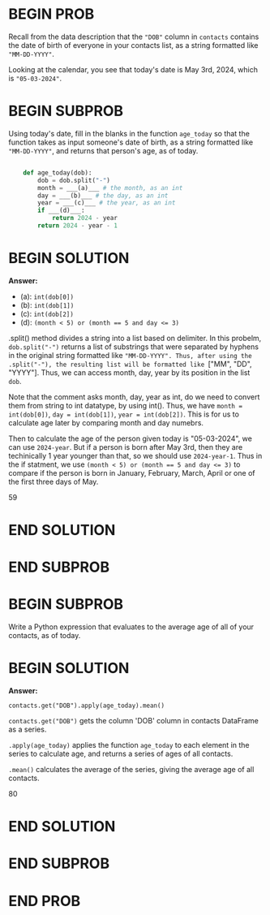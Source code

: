 # BEGIN PROB

Recall from the data description that the `"DOB"` column in `contacts`
contains the date of birth of everyone in your contacts list, as a
string formatted like `"MM-DD-YYYY"`.

Looking at the calendar, you see that today's date is May 3rd, 2024,
which is `"05-03-2024"`.

# BEGIN SUBPROB

Using today's date, fill in the blanks in the function `age_today` so
that the function takes as input someone's date of birth, as a string
formatted like `"MM-DD-YYYY"`, and returns that person's age, as of
today.

```py

    def age_today(dob):
        dob = dob.split("-")
        month = ___(a)___ # the month, as an int
        day = ___(b)___ # the day, as an int
        year = ___(c)___ # the year, as an int
        if ___(d)___:
            return 2024 - year
        return 2024 - year - 1
```

# BEGIN SOLUTION

**Answer:** 

- (a): `int(dob[0])`
- (b): `int(dob[1])`
- (c): `int(dob[2])`
- (d): `(month < 5) or (month == 5 and day <= 3)`

.split() method divides a string into a list based on delimiter. In this probelm, `dob.split("-")` returns a list of substrings that were separated by hyphens in the original string formatted like `"MM-DD-YYYY". Thus, after using the .split("-"), the resulting list will be formatted like `["MM", "DD", "YYYY"]. Thus, we can access month, day, year by its position in the list `dob`.

Note that the comment asks month, day, year as int, do we need to convert them from string to int datatype, by using int(). 
Thus, we have `month = int(dob[0])`, `day = int(dob[1])`, `year = int(dob[2])`. This is for us to calculate age later by comparing month and day numebrs. 

Then to calculate the age of the person given today is "05-03-2024", we can use `2024-year`.  But if a person is born after May 3rd, then they are techinically 1 year younger than that, so we should use `2024-year-1`. Thus in the if statment, we use `(month < 5) or (month == 5 and day <= 3)` to compare if the person is born in January, February, March, April or one of the first three days of May. 

<average>59</average>

# END SOLUTION

# END SUBPROB 

# BEGIN SUBPROB

Write a Python expression that evaluates to the average age of all of
your contacts, as of today.

# BEGIN SOLUTION

**Answer:** 

`contacts.get("DOB").apply(age_today).mean()`

`contacts.get("DOB")` gets the column 'DOB' column in contacts DataFrame as a series.

`.apply(age_today)` applies the function `age_today` to each element in the series to calculate age, and returns a series of ages of all contacts. 

`.mean()` calculates the average of the series, giving the average age of all contacts. 


<average>80</average>

# END SOLUTION

# END SUBPROB

# END PROB
